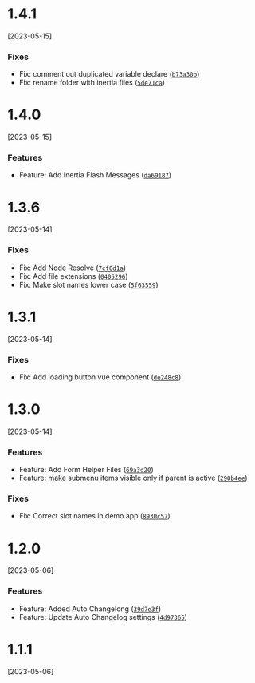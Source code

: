 # 1.4.1
[2023-05-15]

### Fixes

* Fix: comment out duplicated variable declare ([`b73a30b`](https://github.com/NathanBate/dashboard-menu-left/commit/b73a30bc805280c15eeb2770bca5c07caa36ccfc))
* Fix: rename folder with inertia files ([`5de71ca`](https://github.com/NathanBate/dashboard-menu-left/commit/5de71ca4b20fbbcc47e1d15f5d34c1450c3a5cff))

# 1.4.0
[2023-05-15]

### Features

* Feature: Add Inertia Flash Messages ([`da69187`](https://github.com/NathanBate/dashboard-menu-left/commit/da69187bd245fac51d11488eb9ac8c6cc73a8613))

# 1.3.6
[2023-05-14]

### Fixes

* Fix: Add Node Resolve ([`7cf0d1a`](https://github.com/NathanBate/dashboard-menu-left/commit/7cf0d1aff59404e7750cae20a7a5ccf3396eea78))
* Fix: Add file extensions ([`0405296`](https://github.com/NathanBate/dashboard-menu-left/commit/0405296f20fd06bb85576870094254b2e70e6b1b))
* Fix: Make slot names lower case ([`5f63559`](https://github.com/NathanBate/dashboard-menu-left/commit/5f6355921071b709954624fcad4823d55e8d1acb))

# 1.3.1
[2023-05-14]

### Fixes

* Fix: Add loading button vue component ([`de248c8`](https://github.com/NathanBate/dashboard-menu-left/commit/de248c8497d7277f1edff2abe935233f4cef10b2))

# 1.3.0
[2023-05-14]

### Features

* Feature: Add Form Helper Files ([`69a3d20`](https://github.com/NathanBate/dashboard-menu-left/commit/69a3d20660e346b571dad0fa9cd4ac504cf8e6dc))
* Feature: make submenu items visible only if parent is active ([`290b4ee`](https://github.com/NathanBate/dashboard-menu-left/commit/290b4eefe301c440b00a25b2a763616d68c28a70))

### Fixes

* Fix: Correct slot names in demo app ([`8930c57`](https://github.com/NathanBate/dashboard-menu-left/commit/8930c57c1d89a5cef3b2f4f0ed9169e6309438bf))

# 1.2.0
[2023-05-06]

### Features

* Feature: Added Auto Changelong ([`39d7e3f`](https://github.com/NathanBate/dashboard-menu-left/commit/39d7e3f248c37f75eaa5491fa943af08c85f3b06))
* Feature: Update Auto Changelog settings ([`4d97365`](https://github.com/NathanBate/dashboard-menu-left/commit/4d97365948c0b3affc12114295e451aec29b5cfa))

# 1.1.1
[2023-05-06]
